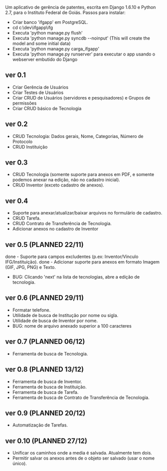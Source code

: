 Um aplicativo de gerência de patentes, escrita em Django 1.6.10 e Python 2.7, para o Instituto Federal de Goiás.
Passos para instalar:
* Criar banco 'ifgapp' em PostgreSQL.
* cd c:\dev\ifgapp\ifg
* Executa 'python manage.py flush'
* Executa 'python manage.py syncdb --noinput' (This will create the model and some initial data)
* Executa 'python manage.py carga_ifgapp'
* Executa 'python manage.py runserver' para executar o app usando o webserver embutido do Django

ver 0.1
-----------------------------
- Criar Gerência de Usuários
- Criar Testes de Usuários
- Criar CRUD de Usuários (servidores e pesquisadores) e Grupos de permissões
- Criar CRUD básico de Tecnologia

ver 0.2
-----------------------------
- CRUD Tecnologia: Dados gerais, Nome, Categorias, Número de Protocolo
- CRUD Instituição

ver 0.3
-----------------------------
- CRUD Tecnologia
(somente suporte para anexos em PDF, e somente podemos anexar na edição, não no cadastro inicial).
- CRUD Inventor (exceto cadastro de anexos).

ver 0.4
-----------------------------
- Suporte para anexar/atualizar/baixar arquivos no formulário de cadastro.
- CRUD Tarefa.
- CRUD Contrato de Transferência de Tecnologia.
- Adicionar anexos no cadastro de Inventor

ver 0.5 (PLANNED 22/11)
-----------------------------
done - Suporte para campos excludentes (p.ex: Inventor/Vínculo IFG/Instituição).
done - Adicionar suporte para anexos em formato Imagem (GIF, JPG, PNG) e Texto.
- BUG: Clicando 'next' na lista de tecnologias, abre a edição de tecnologia.

ver 0.6 (PLANNED 29/11)
-----------------------------
- Formatar telefone.
- Utilidade de busca de Institução por nome ou sigla.
- Utilidade de busca de Inventor por nome.
- BUG: nome de arquivo anexado superior a 100 caracteres

ver 0.7 (PLANNED 06/12)
-----------------------------
- Ferramenta de busca de Tecnologia.

ver 0.8 (PLANNED 13/12)
-----------------------------
- Ferramenta de busca de Inventor.
- Ferramenta de busca de Instituição.
- Ferramenta de busca de Tarefa.
- Ferramenta de busca de Contrato de Transferência de Tecnologia.

ver 0.9 (PLANNED 20/12)
-----------------------------
- Automatização de Tarefas.

ver 0.10 (PLANNED 27/12)
-----------------------------
- Unificar os caminhos onde a media é salvada. Atualmente tem dois.
- Permitir salvar os anexos antes de o objeto ser salvado (usar o nome único).













